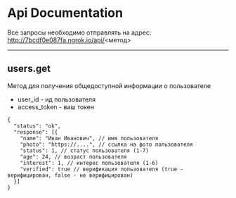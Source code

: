 # Api Documentation
Все запросы необходимо отправлять на адрес: http://7bcdf0e087fa.ngrok.io/api/<метод>
____
## users.get
Метод для получения общедоступной информации о пользователе
* user_id - ид пользователя
* access_token - ваш токен
```
{
  "status": "ok",
  "response": [{
    "name": "Иван Иванович", // имя пользователя
    "photo": "https://....", // ссылка на фото пользователя
    "status": 1, // статус пользователя (1-7)
    "age": 24, // возраст пользователя
    "interest": 1, // интерес пользователя (1-6)
    "verified": true // верификация пользователя (true - верифицирован, false - не верифицирован)
  }]
}
```
